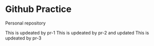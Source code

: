 # Github Practice

Personal repository

This is updeated by pr-1
This is updeated by pr-2 and updated
This is updeated by pr-3
